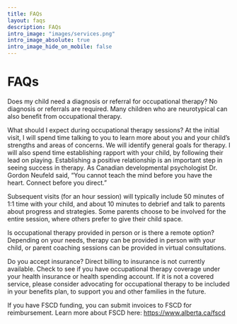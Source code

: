 ```yaml
---
title: FAQs
layout: faqs
description: FAQs
intro_image: "images/services.png"
intro_image_absolute: true
intro_image_hide_on_mobile: false
---
```


# FAQs

Does my child need a diagnosis or referral for occupational therapy?
No diagnosis or referrals are required. Many children who are neurotypical can also benefit from occupational therapy.

What should I expect during occupational therapy sessions?
At the initial visit, I will spend time talking to you to learn more about you and your child’s strengths and areas of concerns. We will identify general goals for therapy. I will also spend time establishing rapport with your child, by following their lead on playing. Establishing a positive relationship is an important step in seeing success in therapy. As Canadian developmental psychologist Dr. Gordon Neufeld said, “You cannot teach the mind before you have the heart. Connect before you direct.”

Subsequent visits (for an hour session) will typically include 50 minutes of 1:1 time with your child, and about 10 minutes to debrief and talk to parents about progress and strategies. Some parents choose to be involved for the entire session, where others prefer to give their child space.

Is occupational therapy provided in person or is there a remote option?
Depending on your needs, therapy can be provided in person with your child, or parent coaching sessions can be provided in virtual consultations.

Do you accept insurance?
Direct billing to insurance is not currently available. Check to see if you have occupational therapy coverage under your health insurance or health spending account. If it is not a covered service, please consider advocating for occupational therapy to be included in your benefits plan, to support you and other families in the future.

If you have FSCD funding, you can submit invoices to FSCD for reimbursement. Learn more about FSCD here: https://www.alberta.ca/fscd
